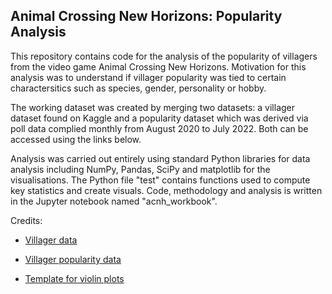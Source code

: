 ## Animal Crossing New Horizons: Popularity Analysis

This repository contains code for the analysis of the popularity of villagers from the video game Animal Crossing New Horizons. Motivation for this analysis was to understand if villager popularity was tied to certain charactersitics such as species, gender, personality or hobby. 

The working dataset was created by merging two datasets: a villager dataset found on Kaggle and a popularity dataset which was derived via poll data complied monthly from August 2020 to July 2022. Both can be accessed using the links below.  

Analysis was carried out entirely using standard Python libraries for data analysis including NumPy, Pandas, SciPy and matplotlib for the visualisations. The Python file "test" contains functions used to compute key statistics and create visuals. Code, methodology and analysis is written in the Jupyter notebook named "acnh_workbook".  

Credits: 

* [Villager data](https://www.kaggle.com/datasets/jessicali9530/animal-crossing-new-horizons-nookplaza-dataset)

* [Villager popularity data](https://www.animalcrossingportal.com/tier-lists/new-horizons/all-villagers)

* [Template for violin plots](https://www.python-graph-gallery.com/web-ggbetweenstats-with-matplotlib)

